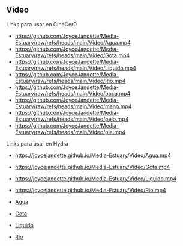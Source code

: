 ## Video

Links para usar en CineCer0

+ https://github.com/JoyceJandette/Media-Estuary/raw/refs/heads/main/Video/Agua.mp4
+ https://github.com/JoyceJandette/Media-Estuary/raw/refs/heads/main/Video/Gota.mp4
+ https://github.com/JoyceJandette/Media-Estuary/raw/refs/heads/main/Video/Liquido.mp4
+ https://github.com/JoyceJandette/Media-Estuary/raw/refs/heads/main/Video/Rio.mp4
+ https://github.com/JoyceJandette/Media-Estuary/raw/refs/heads/main/Video/boca.mp4
+ https://github.com/JoyceJandette/Media-Estuary/raw/refs/heads/main/Video/mano.mp4
+ https://github.com/JoyceJandette/Media-Estuary/raw/refs/heads/main/Video/pelo.mp4
+ https://github.com/JoyceJandette/Media-Estuary/raw/refs/heads/main/Video/pie.mp4

Links para usar en Hydra

+ https://joycejandette.github.io/Media-Estuary/Video/Agua.mp4
+ https://joycejandette.github.io/Media-Estuary/Video/Gota.mp4
+ https://joycejandette.github.io/Media-Estuary/Video/Liquido.mp4
+ https://joycejandette.github.io/Media-Estuary/Video/Rio.mp4


+ [Agua](Agua.mp4) 
+ [Gota](Gota.mp4) 
+ [Liquido](Liquido.mp4) 
+ [Rio](Rio.mp4) 
